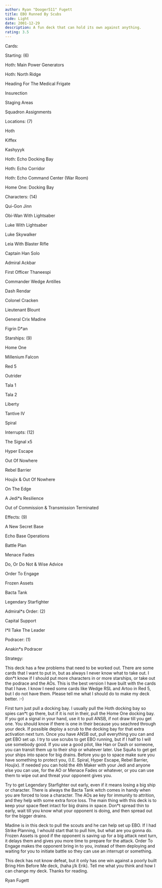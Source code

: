 ```yaml
---
author: Ryan "Dooger511" Fugett
title: EBO Runned By Scubs
side: Light
date: 2001-12-29
description: A fun deck that can hold its own against anything.
rating: 3.5
---
```

Cards: 

Starting: (6)
Hoth: Main Power Generators
Hoth: North Ridge
Heading For The Medical Frigate
Insurection
Staging Areas
Squadron Assignments

Locations: (7)
Hoth
Kiffex
Kashyyyk
Hoth: Echo Docking Bay
Hoth: Echo Corridor
Hoth: Echo Command Center (War Room)
Home One: Docking Bay

Characters: (14)
Qui-Gon Jinn
Obi-Wan With Lightsaber
Luke With Lightsaber
Luke Skywalker
Leia With Blaster Rifle
Captain Han Solo
Admiral Ackbar
First Officer Thaneespi
Commander Wedge Antilles
Dash Rendar
Colonel Cracken
Lieutenant Blount
General Crix Madine
Figrin D*an

Starships: (9)
Home One
Millenium Falcon
Red 5
Outrider
Tala 1
Tala 2
Liberty 
Tantive IV
Spiral

Interrupts: (12)
The Signal x5
Hyper Escape
Out Of Nowhere
Rebel Barrier
Houjix & Out Of Nowhere
On The Edge
A Jedi*s Resilience
Out of Commission & Transmission Terminated

Effects: (9)
A New Secret Base
Echo Base Operations
Battle Plan
Menace Fades
Do, Or Do Not & Wise Advice
Order To Engage
Frozen Assets
Bacta Tank
Legendary Starfighter

Admiral*s Order: (2)
Capital Support
I*ll Take The Leader

Podracer: (1)
Anakin*s Podracer


Strategy: 

This deck has a few problems that need to be worked out. There are some cards that I want to put in, but as always I never know what to take out. I don*t know if I should put more characters in or more starships, or take out the podrace and the AOs. This is the best version I have built with the cards that I have. I know I need some cards like Wedge RSL and Artoo in Red 5, but I do not have them. Please tell me what I should do to make my deck better. :-)

First turn just pull a docking bay. I usually pull the Hoth docking bay so spies can*t go there, but if it is not in their, pull the Home One docking bay. If you got a signal in your hand, use it to pull ANSB, if not draw till you get one. You should know if there is one in their because you seachred through your deck. If possible deploy a scrub to the docking bay for that extra activation next turn. Once you have ANSB out, pull everything you can and get EBO set up. I try to use scrubs to get EBO running, but if I half to I will use somebody good. If you use a good pilot, like Han or Dash or someone, you can transit them up to their ship or whatever later. Use SquAs to get get your ships into space for big drains. Before you go to space make sure you have something to protect you, (I.E. Spiral, Hyper Escape, Rebel Barrier, Houjix). If needed you can hold the 4th Maker with your Jedi and anyone else you can use, for the AO or Menace Fades or whatever, or you can use them to wipe out and threat your opponent gives you.

Try to get Legendary Starfighter out early, even if it means losing a big ship or character. There is always the Bacta Tank witch comes in handy when you are forced to lose a character. The AOs ae key for immunity to attrition, and they help with some extra force loss. The main thing with this deck is to keep your space fleet intact for big drains in space. Don*t spread thin to early, wait till you know what your opponent is doing, and then spread out for the bigger drains. 

Madine is in this deck to pull the scouts and he can help set up EBO. If I had Strike Planning, I whould start that to pull him, but what are you gonna do. Frozen Assets is good if the opponent is saving up for a big attack next turn, it delays them and gives you more time to prepare for the attack. Order To Engage makes the opponent bring in to you, instead of them deploying and waiting for you to initiate battle so they can use an interrupt or something.

This deck has not know defeat, but it only has one win against a poorly built Bring Him Before Me deck, (haha j/k Erik). Tell me what you think and how I can change my deck. Thanks for reading.

Ryan Fugett

